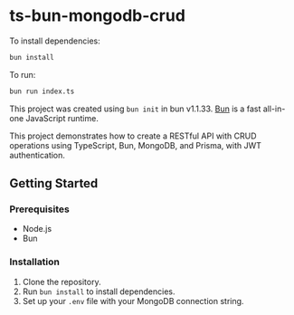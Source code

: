 # ts-bun-mongodb-crud

To install dependencies:

```bash
bun install
```

To run:

```bash
bun run index.ts
```

This project was created using `bun init` in bun v1.1.33. [Bun](https://bun.sh) is a fast all-in-one JavaScript runtime.

This project demonstrates how to create a RESTful API with CRUD operations using TypeScript, Bun, MongoDB, and Prisma, with JWT authentication.

## Getting Started

### Prerequisites
- Node.js
- Bun

### Installation
1. Clone the repository.
2. Run `bun install` to install dependencies.
3. Set up your `.env` file with your MongoDB connection string.
